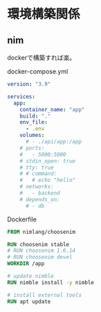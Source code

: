 # 環境構築関係


## nim

dockerで構築すれば楽。

docker-compose.yml
```yml
version: "3.9"

services:
  app:
    container_name: "app"
    build: "."
    env_file:
      - .env
    volumes:
      # - ./api/app:/app
    # ports:
    #   - 5000:5000
    # stdin_open: true
    # tty: true
    # # command:
    #   # echo "hello"
    # networks:
    #   - backend
    # depends_on:
      # - db
```

Dockerfile
```dockerfile
FROM nimlang/choosenim

RUN choosenim stable
# RUN choosenim 1.6.14
# RUN choosenim devel
WORKDIR /app

# update nimble
RUN nimble install -y nimble

# install external tools
RUN apt update

```
